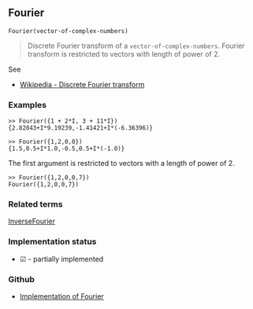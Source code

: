 ## Fourier

```
Fourier(vector-of-complex-numbers)
```

> Discrete Fourier transform of a `vector-of-complex-numbers`. Fourier transform is restricted to vectors with length of power of 2.  

See
* [Wikipedia - Discrete Fourier transform](https://en.wikipedia.org/wiki/Discrete_Fourier_transform)

### Examples 

```
>> Fourier({1 + 2*I, 3 + 11*I})
{2.82843+I*9.19239,-1.41421+I*(-6.36396)}

>> Fourier({1,2,0,0})
{1.5,0.5+I*1.0,-0.5,0.5+I*(-1.0)}
```

The first argument is restricted to vectors with a length of power of 2.

```
>> Fourier({1,2,0,0,7})
Fourier({1,2,0,0,7}) 
```
				
### Related terms

[InverseFourier](InverseFourier.md) 






### Implementation status

* &#x2611; - partially implemented

### Github

* [Implementation of Fourier](https://github.com/axkr/symja_android_library/blob/master/symja_android_library/matheclipse-core/src/main/java/org/matheclipse/core/reflection/system/Fourier.java#L16) 
